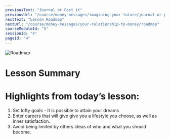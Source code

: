 ```yaml
---
previousText: "Journal or Post it"
previousUrl: "/course/money-messages/imagining-your-future/journal-or-post-it"
nextText: "Lesson Roadmap"
nextUrl: "/course/money-messages/your-relationship-to-money/roadmap"
courseModuleId: "5"
sessionId: "4"
pageId: "4"
---
```



![Roadmap](/assets/img/roadmap.png)
# Lesson Summary 
# Highlights from today’s lesson: 
1. Set lofty goals - It is possible to attain your dreams
2. Enter careers that will give give you a lifestyle you choose, as well as inner satisfaction.
3. Avoid being limited by others ideas of who and what you should become.

